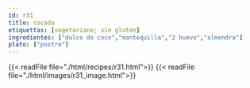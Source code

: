 ```yaml
---
id: r31
title: cocada
etiquettas: [vegetariano; sin gluten]
ingredientes: ["dulce de coco","mantequilla","2 huevo","almendra"]
plato: ["postre"]
---
```


{{< readFile file="./html/recipes/r31.html">}}
{{< readFile file="./html/images/r31_image.html">}}